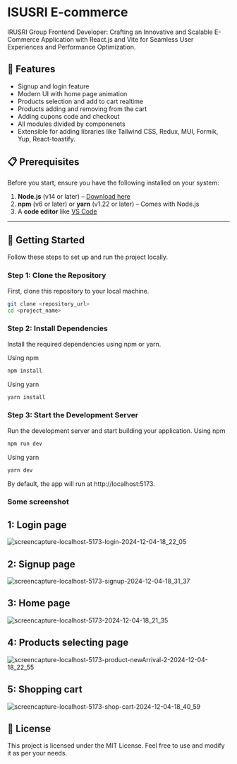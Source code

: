 # ISUSRI E-commerce

IRUSRI Group Frontend Developer: Crafting an Innovative and Scalable E-Commerce Application with React.js and Vite for Seamless User Experiences and Performance Optimization.

## 🚀 Features

- Signup and login feature
- Modern UI with home page animation
- Products selection and add to cart realtime
- Products adding and removing from the cart
- Adding cupons code and checkout
- All modules divided by componenets 
- Extensible for adding libraries like Tailwind CSS, Redux, MUI, Formik, Yup, React-toastify.

## 📋 Prerequisites

Before you start, ensure you have the following installed on your system:

1. **Node.js** (v14 or later) – [Download here](https://nodejs.org/)
2. **npm** (v6 or later) or **yarn** (v1.22 or later) – Comes with Node.js
3. A **code editor** like [VS Code](https://code.visualstudio.com/)

---

## 📂 Getting Started

Follow these steps to set up and run the project locally.

### Step 1: Clone the Repository

First, clone this repository to your local machine.

```bash
git clone <repository_url>
cd <project_name>
```
### Step 2: Install Dependencies

Install the required dependencies using npm or yarn.

Using npm
```bash
npm install
```
Using yarn
```bash
yarn install
```

### Step 3: Start the Development Server

Run the development server and start building your application.
Using npm
```bash
npm run dev
```
Using yarn
```bash
yarn dev
```
By default, the app will run at http://localhost:5173.


### Some screenshot
## 1: Login page

 ![screencapture-localhost-5173-login-2024-12-04-18_22_05](https://github.com/user-attachments/assets/8ad5777f-01f6-4616-993f-6c76f1c26639)

## 2: Signup page
![screencapture-localhost-5173-signup-2024-12-04-18_31_37](https://github.com/user-attachments/assets/1c6222ef-a6c0-42a1-8368-513720ba2eb4)

## 3: Home page
![screencapture-localhost-5173-2024-12-04-18_21_35](https://github.com/user-attachments/assets/4b552302-597f-4f58-9d1d-1d08938ee4d6)

## 4: Products selecting page
![screencapture-localhost-5173-product-newArrival-2-2024-12-04-18_22_55](https://github.com/user-attachments/assets/2794b082-6c90-4351-acb7-77067409b6dd)

## 5: Shopping cart
![screencapture-localhost-5173-shop-cart-2024-12-04-18_40_59](https://github.com/user-attachments/assets/6e982567-cd99-4530-a267-5ad2d24d10da)

## 📜 License
This project is licensed under the MIT License. Feel free to use and modify it as per your needs.

